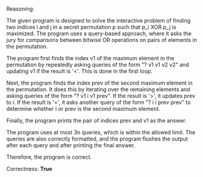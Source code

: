 Reasoning:

The given program is designed to solve the interactive problem of finding two indices i and j in a secret permutation p such that p_i XOR p_j is maximized. The program uses a query-based approach, where it asks the jury for comparisons between bitwise OR operations on pairs of elements in the permutation.

The program first finds the index v1 of the maximum element in the permutation by repeatedly asking queries of the form "? v1 v1 v2 v2" and updating v1 if the result is '<'. This is done in the first loop.

Next, the program finds the index prev of the second maximum element in the permutation. It does this by iterating over the remaining elements and asking queries of the form "? v1 i v1 prev". If the result is '>', it updates prev to i. If the result is '=', it asks another query of the form "? i i prev prev" to determine whether i or prev is the second maximum element.

Finally, the program prints the pair of indices prev and v1 as the answer.

The program uses at most 3n queries, which is within the allowed limit. The queries are also correctly formatted, and the program flushes the output after each query and after printing the final answer.

Therefore, the program is correct.

Correctness: **True**
